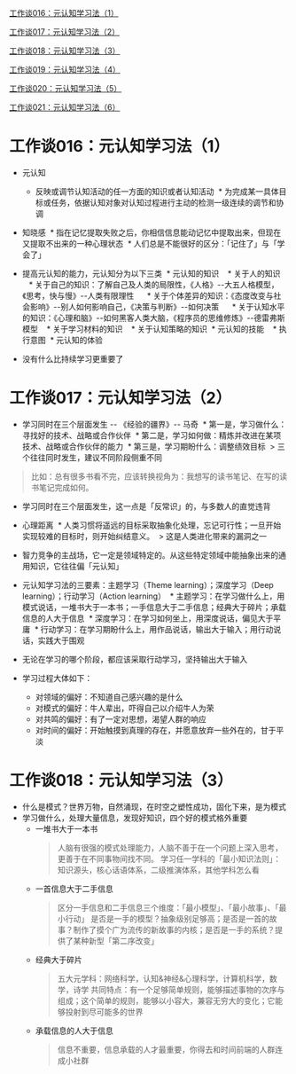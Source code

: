 [工作谈016：元认知学习法（1）](https://mp.weixin.qq.com/s?__biz=MzA3MzM0MjUyMQ==&mid=2652149229&idx=1&sn=f17e909f3aea79267c4492d9786df711&scene=19#wechat_redirect)

[工作谈017：元认知学习法（2）](https://mp.weixin.qq.com/s?__biz=MzA3MzM0MjUyMQ==&mid=2652149232&idx=1&sn=3709475a3a4b6fc2fb56f7e25a52d1b7&scene=19#wechat_redirect)

[工作谈018：元认知学习法（3）](https://mp.weixin.qq.com/s?__biz=MzA3MzM0MjUyMQ==&mid=2652149235&idx=1&sn=c1f678d649fae0ebc25380fd041e5cb7&scene=19#wechat_redirect)

[工作谈019：元认知学习法（4）](https://mp.weixin.qq.com/s?__biz=MzA3MzM0MjUyMQ==&mid=2652149239&idx=1&sn=aac4a6eadc3b9390455206df7c9a1543&scene=19#wechat_redirect)

[工作谈020：元认知学习法（5）](https://mp.weixin.qq.com/s?__biz=MzA3MzM0MjUyMQ==&mid=2652149243&idx=1&sn=4265d0fb8747c5c8d633bc9dce48a7a1&scene=19#wechat_redirect)

[工作谈021：元认知学习法（6）](https://mp.weixin.qq.com/s?__biz=MzA3MzM0MjUyMQ==&mid=2652149248&idx=1&sn=e22455c899ed8f76b3a534a140aef632&scene=19#wechat_redirect)

# 工作谈016：元认知学习法（1）

* 元认知
  * 反映或调节认知活动的任一方面的知识或者认知活动
  * 为完成某一具体目标或任务，依据认知对象对认知过程进行主动的检测一级连续的调节和协调
  
* 知晓感
  * 指在记忆提取失败之后，你相信信息能动记忆中提取出来，但现在又提取不出来的一种心理状态
  * 人们总是不能很好的区分：「记住了」与「学会了」

* 提高元认知的能力，元认知分为以下三类
  * 元认知的知识
    * 关于人的知识
      * 关于自己的知识：了解自己及人类的局限性，《人格》--大五人格模型，《思考，快与慢》--人类有限理性 
      * 关于个体差异的知识：《态度改变与社会影响》--别人如何影响自己，《决策与判断》--如何决策
      * 关于认知水平的知识：《心理和脑》--如何黑客人类大脑，《程序员的思维修炼》--德雷弗斯模型
    * 关于学习材料的知识
    * 关于认知策略的知识
  * 元认知的技能
    * 执行意图
  * 元认知的体验

* 没有什么比持续学习更重要了

# 工作谈017：元认知学习法（2）

* 学习同时在三个层面发生 -- 《经验的疆界》-- 马奇
  * 第一是，学习做什么：寻找好的技术、战略或合作伙伴
  * 第二是，学习如何做：精炼并改进在某项技术、战略或合作伙伴的能力
  * 第三是，学习期盼什么：调整绩效目标
  > 三个往往同时发生，建议不同阶段侧重不同
  
> 比如：总有很多书看不完，应该转换视角为：我想写的读书笔记、在写的读书笔记完成如何。

* 学习同时在三个层面发生，这一点是「反常识」的，与多数人的直觉违背

* 心理距离
  * 人类习惯将遥远的目标采取抽象化处理，忘记可行性；一旦开始实现较难的目标时，则开始纠结意义。
  > 这是人类进化带来的漏洞之一
  
* 智力竞争的主战场，它一定是领域特定的。从这些特定领域中能抽象出来的通用知识，它往往偏「元认知」
* 元认知学习法的三要素：主题学习（Theme learning）；深度学习（Deep learning）；行动学习（Action learning）
  * 主题学习：在学习做什么上，用模式说话，一堆书大于一本书；一手信息大于二手信息；经典大于碎片；承载信息的人大于信息
  * 深度学习：在学习如何坐上，用深度说话，偏见大于平庸
  * 行动学习：在学习期盼什么上，用作品说话，输出大于输入；用行动说话，实践大于围观
  
* 无论在学习的哪个阶段，都应该采取行动学习，坚持输出大于输入
* 学习过程大体如下：
  * 对领域的偏好：不知道自己感兴趣的是什么
  * 对模式的偏好：牛人辈出，吓得自己以介绍牛人为荣
  * 对共鸣的偏好：有了一定对思想，渴望人群的响应
  * 对时间的偏好：开始触摸到真理的存在，并愿意放弃一些外在的，甘于平淡
  
# 工作谈018：元认知学习法（3）

* 什么是模式？世界万物，自然涌现，在时空之塑性成功，固化下来，是为模式
* 学习做什么，处理大量信息，发现好知识，四个好的模式格外重要
  * 一堆书大于一本书
    > 人脑有很强的模式处理能力，人脑不善于在一个问题上深入思考，更善于在不同事物间找不同。
    > 学习任一学科的「最小知识法则」：知识源头，核心话语体系，二级推演体系，其他学科怎么看
  * 一首信息大于二手信息
    > 区分一手信息和二手信息三个维度：「最小模型」、「最小故事」、「最小行动」
    > 是否是一手的模型？抽象级别足够高；是否是一首的故事？制作了摸个广为流传的新故事的内核；是否是一手的系统？提供了某种新型「第二序改变」
  * 经典大于碎片
    > 五大元学科：网络科学，认知&神经&心理科学，计算机科学，数学，诗学
    > 共同特点：有一个足够简单规则，能够描述事物的次序与组成；这个简单的规则，能够以小容大，兼容无穷大的变化；它能够投射到尽可能多的世界
  * 承载信息的人大于信息
    > 信息不重要，信息承载的人才最重要，你得去和时间前端的人群连成小社群
 










